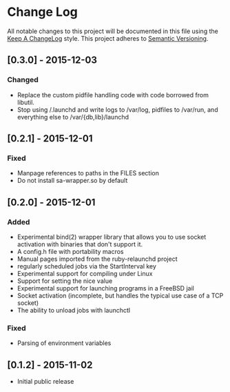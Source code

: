 # Change Log
All notable changes to this project will be documented in this file
using the [Keep A ChangeLog](http://keepachangelog.com/) style.
This project adheres to [Semantic Versioning](http://semver.org/).

## [0.3.0] - 2015-12-03
### Changed
- Replace the custom pidfile handling code with code borrowed from libutil.
- Stop using /.launchd and write logs to /var/log, pidfiles to /var/run, and
  everything else to /var/{db,lib}/launchd

## [0.2.1] - 2015-12-01
### Fixed
- Manpage references to paths in the FILES section
- Do not install sa-wrapper.so by default

## [0.2.0] - 2015-12-01
### Added
- Experimental bind(2) wrapper library that allows you to use
socket activation with binaries that don't support it.
- A config.h file with portability macros
- Manual pages imported from the ruby-relaunchd project
- regularly scheduled jobs via the StartInterval key
- Experimental support for compiling under Linux
- Support for setting the nice value
- Experimental support for launching programs in a FreeBSD jail
- Socket activation (incomplete, but handles the typical use case of a TCP socket)
- The ability to unload jobs with launchctl

### Fixed
- Parsing of environment variables

## [0.1.2] - 2015-11-02
- Initial public release
